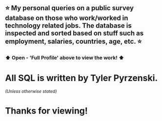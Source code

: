 ## ⭐ My personal queries on a public survey database on those who work/worked in technology related jobs. The database is inspected and sorted based on stuff such as employment, salaries, countries, age, etc. ⭐ ##

### ⬆️ Open - **'Full Profile'** above to view the work! ⬆️

# All SQL is written by Tyler Pyrzenski.
*(Unless otherwise stated)*
# Thanks for viewing!
